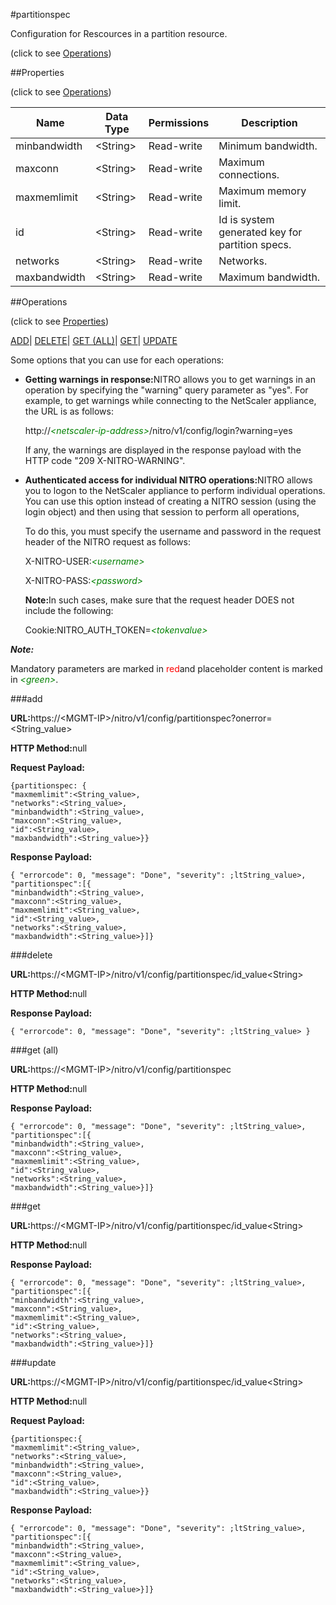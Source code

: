 #partitionspec



Configuration for Rescources in a partition resource.

<span>(click to see [Operations](#operations))</span>



##Properties 

<span>(click to see [Operations](#operations))</span>





<table><thead><tr><th>Name</th><th>Data Type</th><th>Permissions</th><th>Description</th></tr></thead><tbody><tr><td>minbandwidth</td><td>&lt;String></td><td>Read-write</td><td>Minimum bandwidth.</td></tr><tr><td>maxconn</td><td>&lt;String></td><td>Read-write</td><td>Maximum connections.</td></tr><tr><td>maxmemlimit</td><td>&lt;String></td><td>Read-write</td><td>Maximum memory limit.</td></tr><tr><td>id</td><td>&lt;String></td><td>Read-write</td><td>Id is system generated key for partition specs.</td></tr><tr><td>networks</td><td>&lt;String></td><td>Read-write</td><td>Networks.</td></tr><tr><td>maxbandwidth</td><td>&lt;String></td><td>Read-write</td><td>Maximum bandwidth.</td></tr></tbody></table>

##Operations 

<span>(click to see [Properties](#properties))</span>





[ADD](#all)| [DELETE](#delete)| [GET (ALL)](#get-all)| [GET](#get)| [UPDATE](#update)





Some options that you can use for each operations:

<ul><li><p><b>Getting warnings in response:</b>NITRO allows you to get warnings in an operation by specifying the "warning" query parameter as "yes". For example, to get warnings while connecting to the NetScaler appliance, the URL is as follows:</p><p>http://<span style="color:green;font-style:italic;">&lt;netscaler-ip-address&gt;</span>/nitro/v1/config/login?warning=yes</p><p>If any, the warnings are displayed in the response payload with the HTTP code "209 X-NITRO-WARNING".</p></li><li><p><b>Authenticated access for individual NITRO operations:</b>NITRO allows you to logon to the NetScaler appliance to perform individual operations. You can use this option instead of creating a NITRO session (using the login object) and then using that session to perform all operations,</p><p>To do this, you must specify the username and password in the request header of the NITRO request as follows:</p><p>X-NITRO-USER:<span style="color:green;font-style:italic;">&lt;username&gt;</span></p><p>X-NITRO-PASS:<span style="color:green;font-style:italic;">&lt;password&gt;</span></p><p><b>Note:</b>In such cases, make sure that the request header DOES not include the following:</p><p>Cookie:NITRO_AUTH_TOKEN=<span style="color:green;font-style:italic;">&lt;tokenvalue&gt;</span></p></li></ul>







***Note:*** 

Mandatory parameters are marked in <span style="color:#FF0000;">red</span>and placeholder content is marked in <span style="color:green;font-style:italic">&lt;green&gt;</span>.



###add







<b>URL:</b>https://&lt;MGMT-IP&gt;/nitro/v1/config/partitionspec?onerror=&lt;String_value&gt;

<b>HTTP Method:</b>null

<b>Request Payload: </b>
```
{partitionspec: {
"maxmemlimit":<String_value>,
"networks":<String_value>,
"minbandwidth":<String_value>,
"maxconn":<String_value>,
"id":<String_value>,
"maxbandwidth":<String_value>}}
```

<b>Response Payload: </b>
```
{ "errorcode": 0, "message": "Done", "severity": ;ltString_value>, "partitionspec":[{
"minbandwidth":<String_value>,
"maxconn":<String_value>,
"maxmemlimit":<String_value>,
"id":<String_value>,
"networks":<String_value>,
"maxbandwidth":<String_value>}]}
```







###delete







<b>URL:</b>https://&lt;MGMT-IP&gt;/nitro/v1/config/partitionspec/id_value&lt;String&gt;

<b>HTTP Method:</b>null

<b>Response Payload: </b>
```
{ "errorcode": 0, "message": "Done", "severity": ;ltString_value> }
```







###get (all)







<b>URL:</b>https://&lt;MGMT-IP&gt;/nitro/v1/config/partitionspec

<b>HTTP Method:</b>null

<b>Response Payload: </b>
```
{ "errorcode": 0, "message": "Done", "severity": ;ltString_value>, "partitionspec":[{
"minbandwidth":<String_value>,
"maxconn":<String_value>,
"maxmemlimit":<String_value>,
"id":<String_value>,
"networks":<String_value>,
"maxbandwidth":<String_value>}]}
```







###get







<b>URL:</b>https://&lt;MGMT-IP&gt;/nitro/v1/config/partitionspec/id_value&lt;String&gt;

<b>HTTP Method:</b>null

<b>Response Payload: </b>
```
{ "errorcode": 0, "message": "Done", "severity": ;ltString_value>, "partitionspec":[{
"minbandwidth":<String_value>,
"maxconn":<String_value>,
"maxmemlimit":<String_value>,
"id":<String_value>,
"networks":<String_value>,
"maxbandwidth":<String_value>}]}
```







###update







<b>URL:</b>https://&lt;MGMT-IP&gt;/nitro/v1/config/partitionspec/id_value&lt;String&gt;

<b>HTTP Method:</b>null

<b>Request Payload: </b>
```
{partitionspec:{
"maxmemlimit":<String_value>,
"networks":<String_value>,
"minbandwidth":<String_value>,
"maxconn":<String_value>,
"id":<String_value>,
"maxbandwidth":<String_value>}}
```

<b>Response Payload: </b>
```
{ "errorcode": 0, "message": "Done", "severity": ;ltString_value>, "partitionspec":[{
"minbandwidth":<String_value>,
"maxconn":<String_value>,
"maxmemlimit":<String_value>,
"id":<String_value>,
"networks":<String_value>,
"maxbandwidth":<String_value>}]}
```








